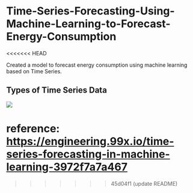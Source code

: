 # Time-Series-Forecasting-Using-Machine-Learning-to-Forecast-Energy-Consumption
<<<<<<< HEAD

Created a model to forecast energy consumption using machine learning based on Time Series.


## Types of Time Series Data

![](https://miro.medium.com/max/1400/1*V_RKPeIxCB9CS_2SsLyKXw.jpeg)

reference: https://engineering.99x.io/time-series-forecasting-in-machine-learning-3972f7a7a467
=======
>>>>>>> 45d04f1 (update README)
